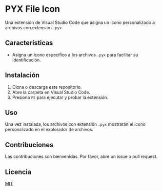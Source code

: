 # PYX File Icon

Una extensión de Visual Studio Code que asigna un ícono personalizado a archivos con extensión `.pyx`.

## Características

- Asigna un ícono específico a los archivos `.pyx` para facilitar su identificación.

## Instalación

1. Clona o descarga este repositorio.
2. Abre la carpeta en Visual Studio Code.
3. Presiona `F5` para ejecutar y probar la extensión.

## Uso

Una vez instalada, los archivos con extensión `.pyx` mostrarán el ícono personalizado en el explorador de archivos.

## Contribuciones

Las contribuciones son bienvenidas. Por favor, abre un issue o pull request.

## Licencia

[MIT](LICENSE)